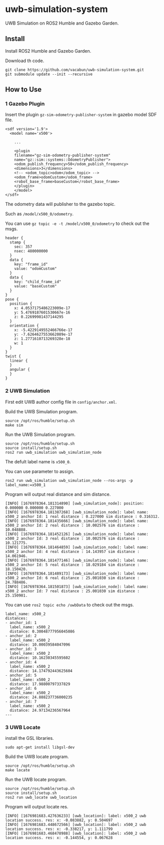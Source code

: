 # uwb-simulation-system
UWB Simulation on ROS2 Humble and Gazebo Garden.

## Install

Install ROS2 Humble and Gazebo Garden.

Download th code.

```
git clone https://github.com/vacabun/uwb-simulation-system.git
git submodule update --init --recursive
```

## How to Use

### 1 Gazebo Plugin

Insert the plugin `gz-sim-odometry-publisher-system` in gazebo model SDF file.

```
<sdf version='1.9'>
  <model name='x500'>

    ...

    <plugin
    filename="gz-sim-odometry-publisher-system"
    name="gz::sim::systems::OdometryPublisher">
    <odom_publish_frequency>50</odom_publish_frequency>
    <dimensions>3</dimensions>
    <!-- <odom_topic>odom</odom_topic> -->
    <odom_frame>odomCustom</odom_frame>
    <robot_base_frame>baseCustom</robot_base_frame>
    </plugin>
    </model>
</sdf>
```
The odometry data will publisher to the gazebo topic.

Such as `/model/x500_0/odometry`.

You can use `gz topic -e -t /model/x500_0/odometry` to check out the msgs.

```
header {
  stamp {
    sec: 357
    nsec: 480000000
  }
  data {
    key: "frame_id"
    value: "odomCustom"
  }
  data {
    key: "child_frame_id"
    value: "baseCustom"
  }
}
pose {
  position {
    x: 4.0537175486223009e-17
    y: 5.4769187601530667e-16
    z: 0.22699981437144295
  }
  orientation {
    x: -5.4229149552466766e-17
    y: -7.6264627553662089e-17
    z: 1.2771610713269328e-18
    w: 1
  }
}
twist {
  linear {
  }
  angular {
  }
}

```

### 2 UWB Simulation

First edit UWB author config file in `config/anchor.xml`.

Build the UWB Simulation program.

```
source /opt/ros/humble/setup.sh
make sim
```

Run the UWB Simulation program.

```
source /opt/ros/humble/setup.sh
source install/setup.sh
ros2 run uwb_simulation uwb_simulation_node
```

The defult label name is `x500_0`.

You can use parameter to assign.

```
ros2 run uwb_simulation uwb_simulation_node --ros-args -p label_name:=x500_1
```

Program will output real distance and sim distance.

```
[INFO] [1676978364.181314890] [uwb_simulation_node]: position: 0.000000 0.000000 0.227000
[INFO] [1676978364.181387268] [uwb_simulation_node]: label name: x500_2 anchor Id: 1 real distance : 0.227000 sim distance : 0.316312.
[INFO] [1676978364.181435666] [uwb_simulation_node]: label name: x500_2 anchor Id: 2 real distance : 10.002576 sim distance : 10.048888.
[INFO] [1676978364.181452126] [uwb_simulation_node]: label name: x500_2 anchor Id: 3 real distance : 10.002576 sim distance : 10.121775.
[INFO] [1676978364.181464859] [uwb_simulation_node]: label name: x500_2 anchor Id: 4 real distance : 14.143957 sim distance : 14.061946.
[INFO] [1676978364.181477146] [uwb_simulation_node]: label name: x500_2 anchor Id: 5 real distance : 18.029184 sim distance : 18.150420.
[INFO] [1676978364.181489173] [uwb_simulation_node]: label name: x500_2 anchor Id: 6 real distance : 25.001030 sim distance : 24.788486.
[INFO] [1676978364.181501873] [uwb_simulation_node]: label name: x500_2 anchor Id: 7 real distance : 25.001030 sim distance : 25.150981.
```

You can use `ros2 topic echo /uwbData` to check out the msgs.

```
label_name: x500_2
distances:
- anchor_id: 1
  label_name: x500_2
  distance: 0.30048777956045086
- anchor_id: 2
  label_name: x500_2
  distance: 10.00039584047096
- anchor_id: 3
  label_name: x500_2
  distance: 10.16230345595602
- anchor_id: 4
  label_name: x500_2
  distance: 14.174792443625604
- anchor_id: 5
  label_name: x500_2
  distance: 17.98800797337829
- anchor_id: 6
  label_name: x500_2
  distance: 24.888237736000235
- anchor_id: 7
  label_name: x500_2
  distance: 24.97134236567964
---
```

### 3 UWB Locate

install the GSL libraries.

```
sudo apt-get install libgsl-dev
```

Build the UWB locate program.

```
source /opt/ros/humble/setup.sh
make locate
```

Run the UWB locate program.

```
source /opt/ros/humble/setup.sh
source install/setup.sh
ros2 run uwb_locate uwb_location
```

Program will output locate res.

```
[INFO] [1676981683.427636233] [uwb_location]: label: x500_2 uwb location success. res: x: -0.083882, y: 0.504697
[INFO] [1676981683.448672566] [uwb_location]: label: x500_2 uwb location success. res: x: -0.338217, y: 1.111799
[INFO] [1676981683.468478988] [uwb_location]: label: x500_2 uwb location success. res: x: -0.144554, y: 0.067628

```

